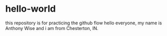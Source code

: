 # hello-world
this repository is for practicing the github flow
hello everyone, my name is Anthony Wise and i am from Chesterton, IN.
